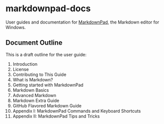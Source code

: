 markdownpad-docs
================

User guides and documentation for [MarkdownPad](http://markdownpad.com), the Markdown editor for Windows.

## Document Outline

This is a draft outline for the user guide:

1. Introduction
2. License
3. Contributing to This Guide
4. What is Markdown?
5. Getting started with MarkdownPad
6. Markdown Basics
7. Advanced Markdown
8. Markdown Extra Guide
9. GitHub Flavored Markdown Guide
10. Appendix I: MarkdownPad Commands and Keyboard Shortcuts
11. Appendix II: MarkdownPad Tips and Tricks